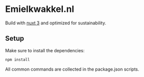 # Emielkwakkel.nl

Build with [nuxt 3](https://v3.nuxtjs.org) and optimized for sustainability.

## Setup

Make sure to install the dependencies:

```bash
npm install
```

All common commands are collected in the package.json scripts.
